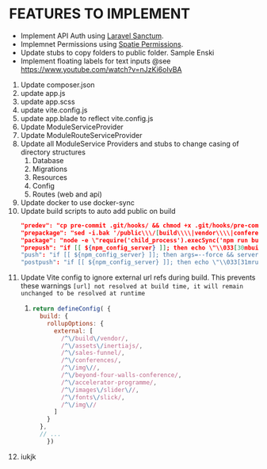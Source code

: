 # FEATURES TO IMPLEMENT

- Implement API Auth using [Laravel Sanctum](https://laravel.com/docs/migrations).
- Implemnet Permissions using [Spatie Permissions](https://laravel.com/docs/queues).
- Update stubs to copy folders to public folder. Sample Enski
- Implement floating labels for text inputs @see https://www.youtube.com/watch?v=nJzKi6oIvBA


1. Update composer.json
2. update app.js
3. update app.scss
4. update vite.config.js
5. update app.blade to reflect vite.config.js
6. Update ModuleServiceProvider
7. Update ModuleRouteServiceProvider
8. Update all ModuleService Providers and stubs to change casing of directory structures
   1. Database
   2. Migrations
   3. Resources
   4. Config
   5. Routes (web and api)
9. Update docker to use docker-sync
10. Update build scripts to auto add public on build
    ```json
    "predev": "cp pre-commit .git/hooks/ && chmod +x .git/hooks/pre-commit && echo 'hook copied'"
    "prepackage": "sed -i.bak '/public\\\/[build\\\\|vendor\\\\|conference]/d' ./.gitignore",
    "package": "node -e \"require('child_process').execSync('npm run build && git add . && git commit -m \\\" build \\\"')\""
    "prepush": "if [[ ${npm_config_server} ]]; then echo \"\\033[30mbuilding production output...\\033[0m\" && node -e \"require('child_process').execSync('npm run package')\"; else echo \"\\033[32mskipping package step\\033[0m\"; fi;",
    "push": "if [[ ${npm_config_server} ]]; then args=--force && server=${npm_config_server}; fi; node -e \"require('child_process').execSync('git push $server $args')\"",
    "postpush": "if [[ ${npm_config_server} ]]; then echo \"\\033[31mrunning git reset\\033[0m\" && node -e \"require('child_process').execSync('git reset --hard HEAD~')\"; else echo \"\\033[33mskipping git reset...\\033[0m\"; fi;"
    ```
11. Update Vite config to ignore external url refs during build. This prevents these warnings ```[url] not resolved at build time, it will remain unchanged to be resolved at runtime```
    1.  ```js
        return defineConfig( {
          build: {
            rollupOptions: {
              external: [
                /^\/build\/vendor/,
                /^\/assets\/inertiajs/,
                /^\/sales-funnel/,
                /^\/conferences/,
                /^\/img\//,
                /^\/beyond-four-walls-conference/,
                /^\/accelerator-programme/,
                /^\/images\/slider\//,
                /^\/fonts\/slick/,
                /^\/img\//
              ]
            }
          },
          // ...
            })
        ```
12. iukjk

